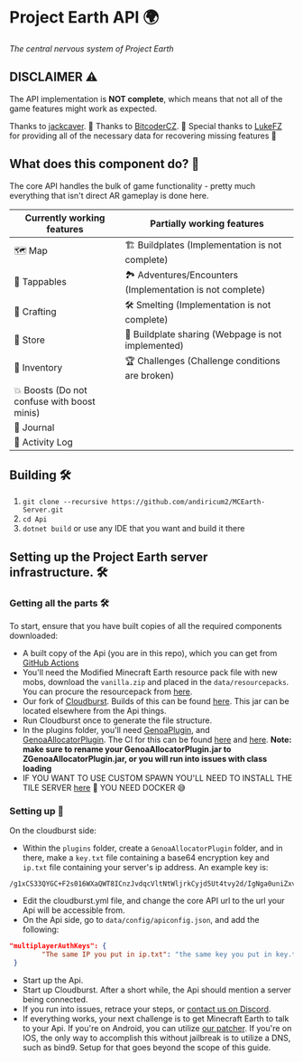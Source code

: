 # Project Earth API 🌍

*The central nervous system of Project Earth* 

## DISCLAIMER ⚠️

The API implementation is **NOT complete**, which means that not all of the game features might work as expected.

Thanks to [jackcaver](https://github.com/jackcaver). 🙌
Thanks to [BitcoderCZ](https://github.com/BitcoderCZ). 🙌
Special thanks to [LukeFZ](https://github.com/LukeFZ) for providing all of the necessary data for recovering missing features 🙌

## What does this component do? 🤔

The core API handles the bulk of game functionality - pretty much everything that isn't direct AR gameplay is done here.

| Currently working features               | Partially working features                            | 
|------------------------------------------|-------------------------------------------------------|
| 🗺️ Map                                   | 🏗️ Buildplates (Implementation is not complete)           |
| 🎯 Tappables                             | 🏞️ Adventures/Encounters (Implementation is not complete) |
| 🔨 Crafting                              | 🛠️ Smelting (Implementation is not complete)             |
| 🏬 Store                                 | 🔄 Buildplate sharing (Webpage is not implemented)       |
| 🎒 Inventory                             | 🏆 Challenges (Challenge conditions are broken)          |
| 💥 Boosts (Do not confuse with boost minis) |                                                       |
| 📖 Journal                               |                                                       |
| 📝 Activity Log                          |                                                       |

## Building 🛠️

1. `git clone --recursive https://github.com/andiricum2/MCEarth-Server.git`
2. `cd Api`
3. `dotnet build` or use any IDE that you want and build it there

## Setting up the Project Earth server infrastructure. 🛠️

### Getting all the parts 🛠️

To start, ensure that you have built copies of all the required components downloaded:

- A built copy of the Api (you are in this repo), which you can get from [GitHub Actions](https://github.com/andiricum2/MCEarth-Server/actions/workflows/build.yml)
- You'll need the Modified Minecraft Earth resource pack file with new mobs, download the `vanilla.zip` and placed in the `data/resourcepacks`. You can procure the resourcepack from [here](https://github.com/andiricum2/MC-Earth-Resourcepack/releases/latest).
- Our fork of [Cloudburst](https://github.com/Project-Earth-Team/Server). Builds of this can be found [here](https://ci.rtm516.co.uk/job/ProjectEarth/job/Server/job/earth-inventory/). This jar can be located elsewhere from the Api things.
- Run Cloudburst once to generate the file structure.
- In the plugins folder, you'll need [GenoaPlugin](https://github.com/jackcaver/GenoaPlugin), and [GenoaAllocatorPlugin](https://github.com/jackcaver/GenoaAllocatorPlugin). The CI for this can be found [here](https://github.com/jackcaver/GenoaPlugin/actions/workflows/CI.yml) and [here](https://github.com/jackcaver/GenoaAllocatorPlugin/actions/workflows/CI.yml). **Note: make sure to rename your GenoaAllocatorPlugin.jar to ZGenoaAllocatorPlugin.jar, or you will run into issues with class loading** 
- IF YOU WANT TO USE CUSTOM SPAWN YOU'LL NEED TO INSTALL THE TILE SERVER [here](https://cdn.discordapp.com/attachments/529281805216382998/1224666385792241765/TileServer.zip?ex=661e5273&is=660bdd73&hm=53938e23c35b7d08bd5387caf259f858f507c5d16c637348c5ea78704d357c85&) 🔴 YOU NEED DOCKER 😅

### Setting up 🚀

On the cloudburst side:

- Within the `plugins` folder, create a `GenoaAllocatorPlugin` folder, and in there, make a `key.txt` file containing a base64 encryption key and `ip.txt` file containing your server's ip address. An example key is:
 ```
/g1xCS33QYGC+F2s016WXaQWT8ICnzJvdqcVltNtWljrkCyjd5Ut4tvy2d/IgNga0uniZxv/t0hELdZmvx+cdA==
```
- Edit the cloudburst.yml file, and change the core API url to the url your Api will be accessible from.
- On the Api side, go to `data/config/apiconfig.json`, and add the following:
```json
"multiplayerAuthKeys": {
        "The same IP you put in ip.txt": "the same key you put in key.txt earlier"
 }
```
- Start up the Api.
- Start up Cloudburst. After a short while, the Api should mention a server being connected.
- If you run into issues, retrace your steps, or [contact us on Discord](https://discord.gg/Zf9aYZACU4).
- If everything works, your next challenge is to get Minecraft Earth to talk to your Api. If you're on Android, you can utilize [our patcher](https://github.com/Project-Earth-Team/PatcherApp). If you're on IOS, the only way to accomplish this without jailbreak is to utilize a DNS, such as bind9. Setup for that goes beyond the scope of this guide.
